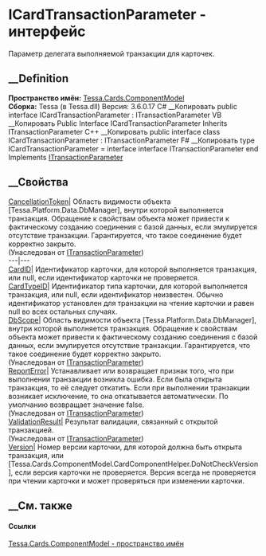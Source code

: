 # ICardTransactionParameter - интерфейс
Параметр делегата выполняемой транзакции для карточек.
## __Definition
 **Пространство имён:**
[Tessa.Cards.ComponentModel](N_Tessa_Cards_ComponentModel.htm)  
 **Сборка:** Tessa (в Tessa.dll) Версия: 3.6.0.17
C# __Копировать
     public interface ICardTransactionParameter : ITransactionParameter
VB __Копировать
     Public Interface ICardTransactionParameter
    	Inherits ITransactionParameter
C++ __Копировать
     public interface class ICardTransactionParameter : ITransactionParameter
F# __Копировать
     type ICardTransactionParameter = 
        interface
            interface ITransactionParameter
        end
Implements
    [ITransactionParameter](T_Tessa_Platform_Data_ITransactionParameter.htm)
##  __Свойства
[CancellationToken](P_Tessa_Platform_Data_ITransactionParameter_CancellationToken.htm)|
Область видимости объекта [Tessa.Platform.Data.DbManager], внутри которой
выполняется транзакция. Обращение к свойствам объекта может привести к
фактическому созданию соединения с базой данных, если эмулируется отсутствие
транзакции. Гарантируется, что такое соединение будет корректно закрыто.  
(Унаследован от
[ITransactionParameter](T_Tessa_Platform_Data_ITransactionParameter.htm))  
---|---  
[CardID](P_Tessa_Cards_ComponentModel_ICardTransactionParameter_CardID.htm)|
Идентификатор карточки, для которой выполняется транзакция, или null, если
идентификатор карточки не проверяется.  
[CardTypeID](P_Tessa_Cards_ComponentModel_ICardTransactionParameter_CardTypeID.htm)|
Идентификатор типа карточки, для которой выполняется транзакция, или null,
если идентификатор неизвестен. Обычно идентификатор установлен для транзакции
на чтение карточки и равен null во всех остальных случаях.  
[DbScope](P_Tessa_Platform_Data_ITransactionParameter_DbScope.htm)|  Область
видимости объекта [Tessa.Platform.Data.DbManager], внутри которой выполняется
транзакция. Обращение к свойствам объекта может привести к фактическому
созданию соединения с базой данных, если эмулируется отсутствие транзакции.
Гарантируется, что такое соединение будет корректно закрыто.  
(Унаследован от
[ITransactionParameter](T_Tessa_Platform_Data_ITransactionParameter.htm))  
[ReportError](P_Tessa_Platform_Data_ITransactionParameter_ReportError.htm)|
Устанавливает или возвращает признак того, что при выполнении транзакции
возникла ошибка. Если была открыта транзакция, то её следует откатить. Если
при выполнении транзакции возникает исключение, то она откатывается
автоматически. По умолчанию возвращает значение false.  
(Унаследован от
[ITransactionParameter](T_Tessa_Platform_Data_ITransactionParameter.htm))  
[ValidationResult](P_Tessa_Platform_Data_ITransactionParameter_ValidationResult.htm)|
Результат валидации, связанный с открытой транзакцией.  
(Унаследован от
[ITransactionParameter](T_Tessa_Platform_Data_ITransactionParameter.htm))  
[Version](P_Tessa_Cards_ComponentModel_ICardTransactionParameter_Version.htm)|
Номер версии карточки, для которой должна быть открыта транзакция, или
[Tessa.Cards.ComponentModel.CardComponentHelper.DoNotCheckVersion], если
версия карточки не проверяется. Версия всегда не проверяется при чтении
карточки и может проверяться при изменении карточки.  
## __См. также
#### Ссылки
[Tessa.Cards.ComponentModel - пространство
имён](N_Tessa_Cards_ComponentModel.htm)
